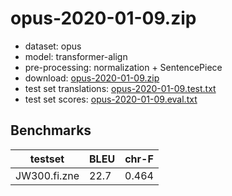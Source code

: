 # opus-2020-01-09.zip

* dataset: opus
* model: transformer-align
* pre-processing: normalization + SentencePiece
* download: [opus-2020-01-09.zip](https://object.pouta.csc.fi/OPUS-MT-models/fi-zne/opus-2020-01-09.zip)
* test set translations: [opus-2020-01-09.test.txt](https://object.pouta.csc.fi/OPUS-MT-models/fi-zne/opus-2020-01-09.test.txt)
* test set scores: [opus-2020-01-09.eval.txt](https://object.pouta.csc.fi/OPUS-MT-models/fi-zne/opus-2020-01-09.eval.txt)

## Benchmarks

| testset               | BLEU  | chr-F |
|-----------------------|-------|-------|
| JW300.fi.zne 	| 22.7 	| 0.464 |

